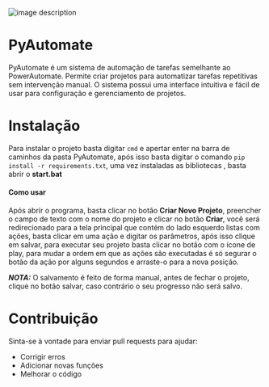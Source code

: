 ![image description](https://imgur.com/a/6azw2qH)



# PyAutomate
PyAutomate é um sistema de automação de tarefas semelhante ao PowerAutomate. Permite criar projetos para automatizar tarefas repetitivas sem intervenção manual. O sistema possui uma interface intuitiva e fácil de usar para configuração e gerenciamento de projetos.


# Instalação
Para instalar o projeto basta digitar ```cmd``` e apertar enter na barra de caminhos da pasta PyAutomate, após isso basta digitar o comando ```pip install -r requirements.txt```, uma vez instaladas as bibliotecas , basta abrir o **start.bat**

#### **Como usar**
Após abrir o programa, basta clicar no botão **Criar Novo Projeto**, preencher o campo de texto com o nome do projeto e clicar no botão **Criar**, você será redirecionado para a tela principal que contém do lado esquerdo listas com ações, basta clicar em uma ação e digitar os parâmetros, após isso clique em salvar, para executar seu projeto basta clicar no botão com o ícone de play, para mudar a ordem em que as ações são executadas é só segurar o botão da ação por alguns segundos e arraste-o para a nova posição.

**_NOTA:_**
O salvamento é feito de forma manual, antes de fechar o projeto, clique no botão salvar, caso contrário o seu progresso não será salvo.


# Contribuição
Sinta-se à vontade para enviar pull requests para ajudar:

- Corrigir erros
- Adicionar novas funções
- Melhorar o código

